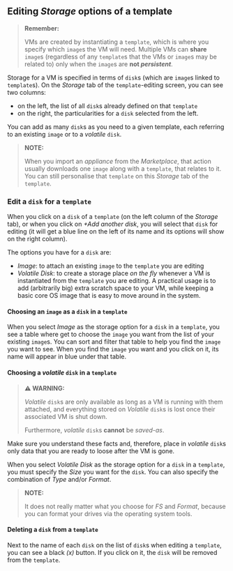 ## Editing _Storage_ options of a template

>**Remember:**
>
>VMs are created by instantiating a `template`, which is where you specify which `image`s the VM will need. Multiple VMs can **share** `image`s (regardless of any `template`s that the VMs or `image`s may be related to) only when the `image`s are **not _persistent_**.

Storage for a VM is specified in terms of `disk`s (which are `image`s linked to `template`s). On the _Storage_ tab of the `template`-editing screen, you can see two columns:
* on the left, the list of all `disk`s already defined on that `template`
* on the right, the particularities for a `disk` selected from the left.

You can add as many `disk`s as you need to a given template, each referring to an existing `image` or to a _volatile_ `disk`. 

>**NOTE:**
>
> When you import an _appliance_ from the _Marketplace_, that action usually downloads one `image` along with a `template`, that relates to it. You can still personalise that `template` on this _Storage_ tab of the `template`.

### Edit a `disk` for a `template`

When you click on a `disk` of a `template` (on the left column of the _Storage_ tab), or when you click on _+Add another disk_, you will select that `disk` for editing (it will get a blue line on the left of its name and its options will show on the right column). 

The options you have for a `disk` are: 
* _Image_: to attach an existing `image` to the `template` you are editing
* _Volatile Disk_: to create a storage place _on the fly_ whenever a VM is instantiated from the `template` you are editing. A practical usage is to add (arbitrarily big) extra scratch space to your VM, while keeping a basic core OS image that is easy to move around in the system.

#### Choosing an `image` as a `disk` in a `template`

When you select _Image_ as the storage option for a `disk` in a `template`, you see a table where get to choose the `image` you want from the list of your existing `image`s. You can sort and filter that table to help you find the `image` you want to see. When you find the `image` you want and you click on it, its name will appear in blue under that table.

#### Choosing a _volatile_ `disk` in a `template`

>**⚠ WARNING:**
>
>_Volatile_ `disk`s are only available as long as a VM is running with them attached, and everything stored on _Volatile_ `disk`s is lost once their associated VM is shut down. 
>
>Furthermore, _volatile_ `disk`s **cannot** be _saved-as_. 
>
Make sure you understand these facts and, therefore, place in _volatile_ `disk`s only data that you are ready to loose after the VM is gone.

When you select _Volatile Disk_ as the storage option for a `disk` in a `template`, you must specify the _Size_ you want for the `disk`. You can also specify the combination of _Type_ and/or _Format_. 

>**NOTE:**
>
>It does not really matter what you choose for _FS_ and _Format_, because you can format your drives via the operating system tools.

#### Deleting a `disk` from a `template`

Next to the name of each `disk` on the list of `disk`s when editing a `template`, you can see a black _(x)_ button. If you click on it, the `disk` will be removed from the `template`.